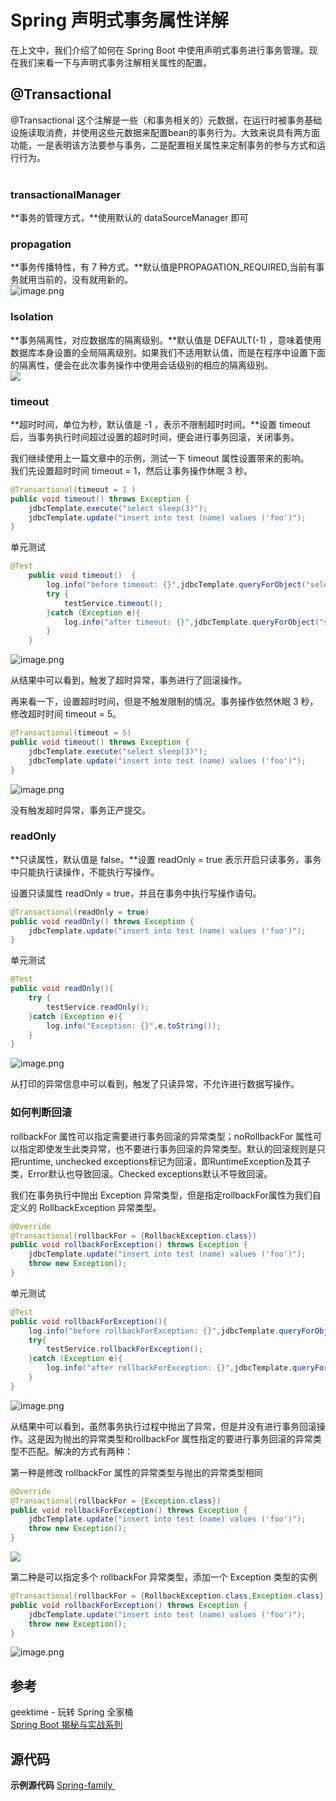 # Spring 声明式事务属性详解

在上文中，我们介绍了如何在 Spring Boot 中使用声明式事务进行事务管理。现在我们来看一下与声明式事务注解相关属性的配置。

<a name="d35b05cf"></a>
## @Transactional
@Transactional 这个注解是一些（和事务相关的）元数据，在运行时被事务基础设施读取消费，并使用这些元数据来配置bean的事务行为。大致来说具有两方面功能，一是表明该方法要参与事务，二是配置相关属性来定制事务的参与方式和运行行为。<br /><br />
<a name="transactionalManager"></a>
### transactionalManager
**事务的管理方式，**使用默认的 dataSourceManager 即可

<a name="propagation"></a>
### propagation
**事务传播特性，有 7 种方式。**默认值是PROPAGATION_REQUIRED,当前有事务就用当前的，没有就用新的。<br />![image.png](https://cdn.nlark.com/yuque/0/2019/png/291118/1552902265650-b7edb3a9-a730-4f16-a1fc-f39c12e9d3af.png#align=left&display=inline&height=502&name=image.png&originHeight=552&originWidth=827&size=153866&status=done&width=752)<br />
<a name="d41d8cd9"></a>
### 
<a name="Isolation"></a>
### Isolation
**事务隔离性，对应数据库的隔离级别。**默认值是 DEFAULT(-1) ，意味着使用数据库本身设置的全局隔离级别。如果我们不适用默认值，而是在程序中设置下面的隔离性，便会在此次事务操作中使用会话级别的相应的隔离级别。<br />![](https://cdn.nlark.com/yuque/0/2019/png/291118/1552876583067-3012ad47-3023-4dae-8dda-3105162ffa10.png#align=left&display=inline&height=336&originHeight=620&originWidth=1375&status=done&width=746)
<a name="d41d8cd9-1"></a>
### 
<a name="timeout"></a>
### timeout
**超时时间，单位为秒，默认值是 -1 ，表示不限制超时时间。**设置 timeout 后，当事务执行时间超过设置的超时时间，便会进行事务回滚，关闭事务。

我们继续使用上一篇文章中的示例，测试一下 timeout 属性设置带来的影响。<br />我们先设置超时时间 timeout = 1，然后让事务操作休眠 3 秒。
```java
@Transactional(timeout = 1 )
public void timeout() throws Exception {
    jdbcTemplate.execute("select sleep(3)");
    jdbcTemplate.update("insert into test (name) values ('foo')");
}
```

单元测试
```java
@Test
    public void timeout()  {
        log.info("before timeout: {}",jdbcTemplate.queryForObject("select count(*) from test",Long.class));
        try {
            testService.timeout();
        }catch (Exception e){
            log.info("after timeout: {}",jdbcTemplate.queryForObject("select count(*) from test",Long.class));
        }
    }
```

![image.png](https://cdn.nlark.com/yuque/0/2019/png/291118/1552897136574-06bdf697-4ff8-4a74-8651-1acf0b66349b.png#align=left&display=inline&height=45&name=image.png&originHeight=49&originWidth=1351&size=16289&status=done&width=1228)

从结果中可以看到，触发了超时异常，事务进行了回滚操作。

再来看一下，设置超时时间，但是不触发限制的情况。事务操作依然休眠 3 秒，修改超时时间 timeout = 5。

```java
@Transactional(timeout = 5)
public void timeout() throws Exception {
    jdbcTemplate.execute("select sleep(3)");
    jdbcTemplate.update("insert into test (name) values ('foo')");
}
```

![image.png](https://cdn.nlark.com/yuque/0/2019/png/291118/1552897593382-bb1b78a7-2a05-4972-8e70-850b64ac5819.png#align=left&display=inline&height=29&name=image.png&originHeight=32&originWidth=1330&size=8828&status=done&width=1209)

没有触发超时异常，事务正产提交。

<a name="readOnly"></a>
### readOnly
**只读属性，默认值是 false。**设置 readOnly = true 表示开启只读事务，事务中只能执行读操作，不能执行写操作。

设置只读属性 readOnly = true，并且在事务中执行写操作语句。
```java
@Transactional(readOnly = true)
public void readOnly() throws Exception {
    jdbcTemplate.update("insert into test (name) values ('foo')");
}
```

单元测试
```java
@Test
public void readOnly(){
    try {
        testService.readOnly();
    }catch (Exception e){
        log.info("Exception: {}",e.toString());
    }
}
```

![image.png](https://cdn.nlark.com/yuque/0/2019/png/291118/1552899484789-110ef97e-e9e6-4c3c-8056-51a419a6c52a.png#align=left&display=inline&height=90&name=image.png&originHeight=99&originWidth=1408&size=32473&status=done&width=1280)

从打印的异常信息中可以看到，触发了只读异常，不允许进行数据写操作。

<a name="f04059f0"></a>
### 如何判断回滚
rollbackFor 属性可以指定需要进行事务回滚的异常类型；noRollbackFor 属性可以指定即使发生此类异常，也不要进行事务回滚的异常类型。默认的回滚规则是只把runtime, unchecked exceptions标记为回滚，即RuntimeException及其子类，Error默认也导致回滚。Checked exceptions默认不导致回滚。

我们在事务执行中抛出 Exception 异常类型，但是指定rollbackFor属性为我们自定义的 RollbackException 异常类型。
```java
@Override
@Transactional(rollbackFor = {RollbackException.class})
public void rollbackForException() throws Exception {
    jdbcTemplate.update("insert into test (name) values ('foo')");
    throw new Exception();
}
```
单元测试
```java
@Test
public void rollbackForException(){
    log.info("before rollbackForException: {}",jdbcTemplate.queryForObject("select count(*) from test",Long.class));
    try{
        testService.rollbackForException();
    }catch (Exception e){
        log.info("after rollbackForException: {}",jdbcTemplate.queryForObject("select count(*) from test",Long.class));
    }
}
```

![image.png](https://cdn.nlark.com/yuque/0/2019/png/291118/1552900835684-597b746e-e673-4fdc-974a-87d6c241dc6a.png#align=left&display=inline&height=85&name=image.png&originHeight=94&originWidth=1434&size=21705&status=done&width=1304)

从结果中可以看到，虽然事务执行过程中抛出了异常，但是并没有进行事务回滚操作。这是因为抛出的异常类型和rollbackFor 属性指定的要进行事务回滚的异常类型不匹配。解决的方式有两种：

第一种是修改 rollbackFor 属性的异常类型与抛出的异常类型相同
```java
@Override
@Transactional(rollbackFor = {Exception.class})
public void rollbackForException() throws Exception {
    jdbcTemplate.update("insert into test (name) values ('foo')");
    throw new Exception();
}
```

![](https://cdn.nlark.com/yuque/0/2019/png/291118/1552901313335-71d0fc3a-c6ef-4cec-a358-89392809998a.png#align=left&display=inline&height=40&originHeight=77&originWidth=1438&status=done&width=746)

第二种是可以指定多个 rollbackFor 异常类型，添加一个 Exception 类型的实例
```java
@Transactional(rollbackFor = {RollbackException.class,Exception.class})
public void rollbackForException() throws Exception {
    jdbcTemplate.update("insert into test (name) values ('foo')");
    throw new Exception();
}
```

![image.png](https://cdn.nlark.com/yuque/0/2019/png/291118/1552901576135-20c23e7a-cc18-4be0-8521-9dee786c6222.png#align=left&display=inline&height=85&name=image.png&originHeight=93&originWidth=1426&size=21247&status=done&width=1296)<br />

<a name="d17a0f0b"></a>
## 参考
geektime - 玩转 Spring 全家桶<br />[Spring Boot 揭秘与实战系列](http://blog.720ui.com/columns/springboot_all/)

<a name="81cb1f5d"></a>
## 源代码
**示例源代码** [Spring-family ](https://github.com/SongWenJie/Spring-family.git)
